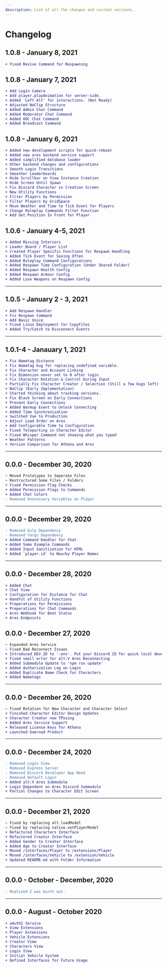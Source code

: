 ```yaml
---
description: List of all the changes and current versions.
---
```


# Changelog

## 1.0.8 - January 8, 2021

```diff
+ Fixed Revive Command for Respawning
```

## 1.0.8 - January 7, 2021

```diff
+ Add Login Camera
+ Add player.playAnimation for server-side.
+ Added 'Left Alt' for interactions. (Not Ready)
+ Adjusted NoClip Structure
+ Added Admin Chat Command
+ Added Moderator Chat Command
+ Added OOC Chat Command
+ Added Broadcast Command
```

## 1.0.8 - January 6, 2021

```diff
+ Added new development scripts for quick-reboot
+ Added new ares backend service support
+ Added simplified database loader
+ Other backend changes and configurations
+ Smooth Login Transitions
+ Smoother Leaderboards
+ Hide Scrollbar on View Instance Creation
+ Hide Screen Until Spawn
+ Fix Discard Character in Creation Screen
+ New Utility Functions
+ Filter Players by Permission
+ Filter Players by GridSpace
+ Move Weather and Time to Tick Event for Players
+ Change Roleplay Commands Filter Function
+ Add Get Position In Front for Player
```

## 1.0.6 - January 4-5, 2021

```diff
+ Added Missing Interiors
+ Leader Board / Player List
+ Created Player Specific Functions for Respawn Handling
+ Added Tick Event for Saving Often
+ Added Roleplay Command Configurations
+ Added Respawn Time Configuration (Under Shared Folder)
+ Added Respawn Health Config
+ Added Respawn Armour Config
+ Added Lose Weapons on Respawn Config
```

---

## 1.0.5 - January 2 - 3, 2021

```diff
+ Add Respawn Handler
+ Fix Respawn Command
+ Add Basic Voice
+ Fixed Linux Deployment for CopyFiles
+ Added Try/Catch to Disconnect Events
```

---

## 1.0.1-4 - Janauary 1, 2021

```diff
+ Fix Nametag Distance
+ Fix Nametag bug for replacing undefined variable.
+ Fix Character and Account Linking
+ Fix Dimension never set to 0 after login
+ Fix Character Rotation & Control During Input
+ Partially Fix Character Creator / Selection (Still a few bugs left)
+ NoClip (Early Implementation)
+ Started thinking about tracking versions.
+ Fix Black Screen on Early Connections
+ Prevent Early Connections
+ Added Warmup Event to Unlock Connecting
+ Added Time Synchronization
+ Switched Vue to Production
+ Adjust Load Order on Ares
+ Add Configurable Time to Configuration
+ Fixed Teleporting in Character Editor
+ Fixed Whisper Command not showing what you typed
+ Weather Patterns
+ Version Comparison for Athena and Ares
```

---

## 0.0.0 - December 30, 2020

```diff
~ Moved Prototypes to Seperate Files
~ Restructured Some Files / Folders
+ Fixed Permission Flag Checks
+ Added Permission Flags to Commands
+ Added Chat Colors
- Removed Unncessary Variables on Player
```

---

## 0.0.0 - December 29, 2020

```diff
- Removed Gulp Dependency
- Removed Yargs Dependency
+ Added Command Handler for Chat
+ Added Some Example Commands
+ Added Input Sanitization for HTML
+ Added `player.id` to Nearby Player Names
```

---

## 0.0.0 - December 28, 2020

```diff
+ Added Chat
+ Chat View
+ Configuration for Distance for Chat
+ Handful of Utility Functions
+ Preperations for Permissions
+ Preperations for Chat Commands
+ Ares Webhook for Boot Status
+ Ares Endpoints
```

## 0.0.0 - December 27, 2020

```diff
~ Expanded Ares Service
~ Fixed Bad Reconnect Issues
+ Introduced DEV_ID to '.env'. Put your Discord ID for quick local development / logins.
+ Fixed small error for alt:V Ares Reconnecting
+ Added Submodule Update to 'npm run update'
+ Added Authorization Log on Login
+ Added Duplicate Name Check for Characters
+ Added Nametags
```

---

## 0.0.0 - December 26, 2020

```diff
~ Fixed Rotation for New Character and Character Select
+ Finished Character Editor Design Updates
+ Character Creator now TPosing
+ Added Ares Service Support
+ Released License Keys for Athena
+ Launched Gumroad Product
```

---

## 0.0.0 - December 24, 2020

```diff
- Removed Login View
- Removed Express Server
- Removed Discord Developer App Need
- Removed Default Login
+ Added alt:V Ares Submodule
+ Login Dependent on Ares Discord Submodule
+ Partial Changes to Character Edit Screen
```

---

## 0.0.0 - December 21, 2020

```diff
~ Fixed by replacing alt.loadModel
~ Fixed by replacing native.setPlayerModel
+ Refactored Characters Interface
+ Refactored Creator Interface
+ Added Gender to Creator Interface
+ Added Age to Creator Interface
+ Moved /interfaces/Player to /extensions/Player
+ Moved /interfaces/Vehicle to /extension/Vehicle
+ Updated README.md with Folder Information
```

---

## 0.0.0 - October - December, 2020

```diff
- Realized I was burnt out.
```

---

## 0.0.0 - August - October 2020

```diff
+ oAuth2 Service
+ View Extensions
+ Player Extensions
+ Vehicle Extensions
+ Creator View
+ Characters View
+ Login View
+ Initial Vehicle System
+ Defined Interfaces for Future Usage
```

